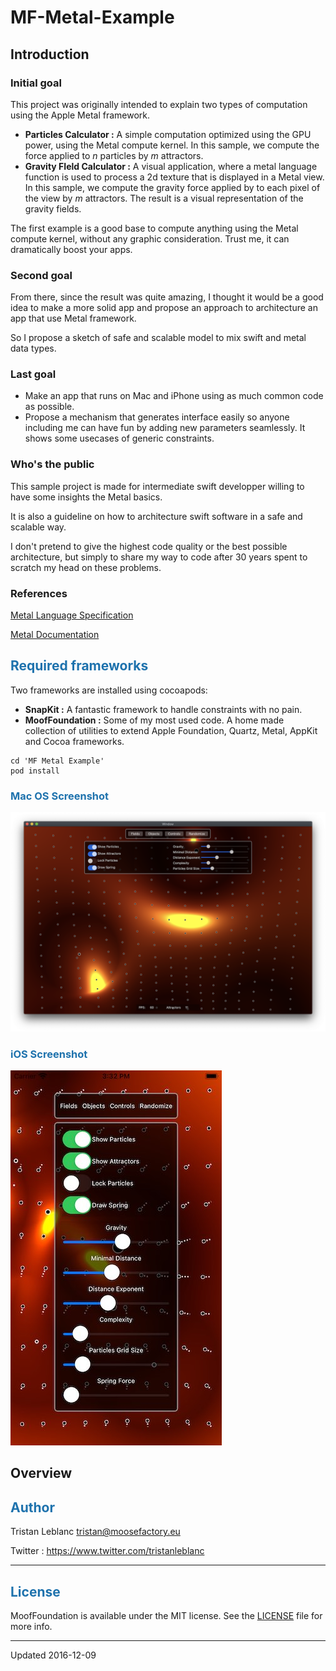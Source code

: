 # MF-Metal-Example

## Introduction

### Initial goal

This project was originally intended to explain two types of computation using the Apple Metal framework.

- **Particles Calculator :** A simple computation optimized using the GPU power, using the Metal compute kernel. In this sample, we compute the force applied to _n_ particles by _m_ attractors. 
- **Gravity FIeld Calculator :** A visual application, where a metal language function is used to process a 2d texture that is displayed in a Metal view. In this sample, we compute the gravity force applied by to each pixel of the view by _m_ attractors. The result is a visual representation of the gravity fields.

The first example is a good base to compute anything using the Metal compute kernel, without any graphic consideration. Trust me, it can dramatically boost your apps.

### Second goal

From there, since the result was quite amazing, I thought it would be a good idea to make a more solid app and propose an approach to architecture an app that use Metal framework.

So I propose a sketch of safe and scalable model to mix swift and metal data types.

### Last goal

- Make an app that runs on Mac and iPhone using as much common code as possible.
- Propose a mechanism that generates interface easily so anyone including me can have fun by adding new parameters seamlessly. It shows some usecases of generic constraints.

### Who's the public

This sample project is made for intermediate swift developper willing to have some insights the Metal basics. 

It is also a guideline on how to architecture swift software in a safe and scalable way.

I don't pretend to give the highest code quality or the best possible architecture, but simply to share my way to code after 30 years spent to scratch my head on these problems.

### References


[Metal Language Specification](https://developer.apple.com/metal/Metal-Shading-Language-Specification.pdf)

[Metal Documentation](https://developer.apple.com/documentation/metal)

## <font color='#1E72AD'>Required frameworks</font>

Two frameworks are installed using cocoapods:
- **SnapKit :** A fantastic framework to handle constraints with no pain.
- **MoofFoundation :** Some of my most used code. A home made collection of utilities to extend Apple Foundation, Quartz, Metal, AppKit and Cocoa frameworks.

```
cd 'MF Metal Example'
pod install
```

### <font color='#1E72AD'>Mac OS Screenshot</font>

![MacDown logo](Documentation/ReadMeImage.jpg)

### <font color='#1E72AD'>iOS Screenshot</font>

![MacDown logo](Documentation/ReadMeImage-iOS.jpg)

## Overview

## <font color='#1E72AD'>Author</font>

Tristan Leblanc <tristan@moosefactory.eu>

Twitter     :    <https://www.twitter.com/tristanleblanc>  

***


## <font color='#1E72AD'>License</font>

MoofFoundation is available under the MIT license. See the [LICENSE](LICENSE) file for more info.

***

Updated 2016-12-09
